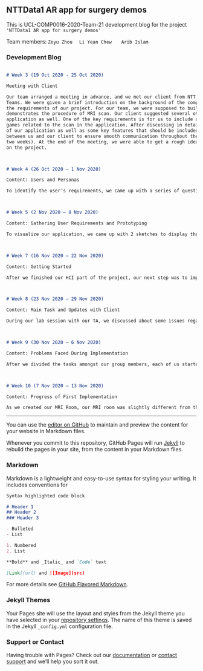 ## NTTData1 AR app for surgery demos

This is UCL-COMP0016-2020-Team-21 development blog for the project `'NTTData1 AR app for surgery demos'`

Team members: `Zeyu Zhou  ` `Li Yean Chew   ` `Arib Islam`

### Development Blog
```markdown

# Week 3 (19 Oct 2020 - 25 Oct 2020)

Meeting with Client 

Our team arranged a meeting in advance, and we met our client from NTT Data on Thursday (22 Oct 2020) using Microsoft
Teams. We were given a brief introduction on the background of the company and we had a chat with our client to understand
the requirements of our project. For our team, we were supposed to build an Augmented Reality (AR) application which
demonstrates the procedure of MRI scan. Our client suggested several other surgical procedures to be included in the
application as well. One of the key requirements is for us to include an MRI scanning machine and some educational
games related to the scan in the application. After discussing in detailed, we were able to identify the main users
of our application as well as some key features that should be included in our application. We also created a channel
between us and our client to ensure smooth communication throughout the project (which includes meeting the client every
two weeks). At the end of the meeting, we were able to get a rough idea of our application and were ready to get started
on the project. 



# Week 4 (26 Oct 2020 – 1 Nov 2020)  

Content: Users and Personas 

To identify the user’s requirements, we came up with a series of questions. We decided to use a questionnaire with open questions for our pseudo users. This approach allows the users to express their thoughts and make suggestions from their perspective. After identifying the key users of our application, we came up with some personas to represent these users. We created 2 personas, an adult user who is about to go for an MRI scan and the other persona is a child user who is either about to go for an MRI scan, or waiting for his/her parent(s) who is undergoing an MRI scan. The child user can use this app while waiting for the scan to finish, whereas for the adult user, the user uses the app to understand the procedure of the scan and some precautions to take before the scan. We analyzed the behaviors of these users and used a Likert Scale to represent these data. We also listed the motivations and pain points of these users as this information will be used as a reference to decide our overall design of our application and improvise our application. 



# Week 5 (2 Nov 2020 – 8 Nov 2020) 

Content: Gathering User Requirements and Prototyping 

To visualize our application, we came up with 2 sketches to display the different layouts of our application. After some discussion, we decided that our sketch 2 has a simpler and clearer UI, so we created a prototype using Figma based on our second sketch. We presented our prototype to our client and we received some feedback. We decided to create another prototype which was more AR based (as compared to our previous prototype) using the suggestions given as well as from some online resources. After completing the prototype, we presented our latest prototype to our users and received additional feedback from them. Within our group, we also carried out a heuristic evaluation to improve our prototype. Combining the feedback from users and the result of our evaluation, we improved our second prototype by iterating the process and accomplished our final prototype before moving on to the process of implementation. 



# Week 7 (16 Nov 2020 – 22 Nov 2020) 

Content: Getting Started 

After we finished our HCI part of the project, our next step was to implement our application using Unity as suggested by our client. As all our members do not have any prior experience with Unity, we had to follow online tutorials in order to get started. Other than that, we also followed some C# tutorials as the programming language used in Unity is C#. For this week, our main goal was to finish the tutorials as well as go through the resources given by our TA to familiarize ourselves with Unity and the C# programming language.  



# Week 8 (23 Nov 2020 – 29 Nov 2020) 

Content: Main Task and Updates with Client 

During our lab session with our TA, we discussed about some issues regarding Unity as both of our members had some problems with our Unity license. Our TA provided extra resources to us as some of our members were having a hard time to implement the application in Unity. On Thursday, we met up with our client to update our progress as well to clarify some confusions regarding the project. Our client provided an example to help us to understand the application that we were supposed to implement. After the meeting, we came up with a MoSCoW list to order our tasks according to their priority. For this week, our aim is to create a basic application with an MRI machine and a practitioner before we implement the other parts of our application.  



# Week 9 (30 Nov 2020 – 6 Nov 2020) 

Content: Problems Faced During Implementation 

After we divided the tasks amongst our group members, each of us started to work on our individual task. We created a project and used Unity Collab to work together. We managed to find the model for the MRI machine but not the practitioner as the model for the practitioner was not free. As a result, we decided to turn to our client for help. We left a message for our client in Microsoft Teams and he promised to help us to find the model for the practitioner.  



# Week 10 (7 Nov 2020 – 13 Nov 2020) 

Content: Progress of First Implementation 

As we created our MRI Room, our MRI room was slightly different from the example given by our client. Another problem faced by our member was a build problem in Unity. Our team member arranged a separate meeting with the TA to discuss on how to solve this issue. Other than that, our client has not gotten back to us about the practitioner, so we planned to discuss about this issue with him during our scheduled meeting on Thursday. Unfortunately, our client was having a leave on Thursday, and he requested to postpone the meeting to next week, so we were not able to meet up with him this week. Thus, we rescheduled the meeting and sent an email to follow up on our practitioner model.  

```

---------------------------------------------------------------------------------------------------------------------------------------------------------------------------------

You can use the [editor on GitHub](https://github.com/UCL-COMP0016-2020-Team-21/UCL-COMP0016-2020-Team-21.github.io/edit/main/index.md) to maintain and preview the content for your website in Markdown files.

Whenever you commit to this repository, GitHub Pages will run [Jekyll](https://jekyllrb.com/) to rebuild the pages in your site, from the content in your Markdown files.

### Markdown

Markdown is a lightweight and easy-to-use syntax for styling your writing. It includes conventions for

```markdown
Syntax highlighted code block

# Header 1
## Header 2
### Header 3

- Bulleted
- List

1. Numbered
2. List

**Bold** and _Italic_ and `Code` text

[Link](url) and ![Image](src)
```

For more details see [GitHub Flavored Markdown](https://guides.github.com/features/mastering-markdown/).

### Jekyll Themes

Your Pages site will use the layout and styles from the Jekyll theme you have selected in your [repository settings](https://github.com/UCL-COMP0016-2020-Team-21/UCL-COMP0016-2020-Team-21.github.io/settings). The name of this theme is saved in the Jekyll `_config.yml` configuration file.

### Support or Contact

Having trouble with Pages? Check out our [documentation](https://docs.github.com/categories/github-pages-basics/) or [contact support](https://github.com/contact) and we’ll help you sort it out.
